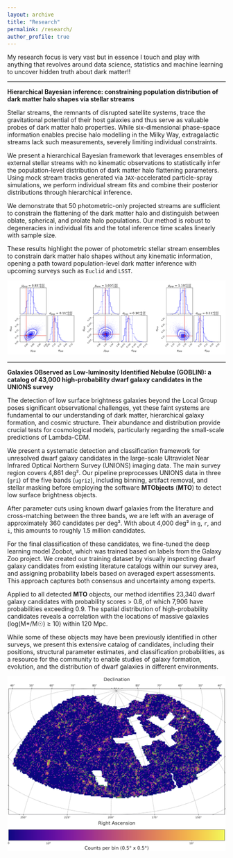 ```yaml
---
layout: archive
title: "Research"
permalink: /research/
author_profile: true
---
```


My research focus is very vast but in essence I touch and play with anything that revolves around data science, statistics and machine learning to uncover hidden truth about dark matter!! 

---

**Hierarchical Bayesian inference: constraining population distribution of dark matter halo shapes via stellar streams**

Stellar streams, the remnants of disrupted satellite systems, trace the gravitational potential of their host galaxies and thus serve as valuable probes of dark matter halo properties. While six-dimensional phase-space information enables precise halo modelling in the Milky Way, extragalactic streams lack such measurements, severely limiting individual constraints.

We present a hierarchical Bayesian framework that leverages ensembles of external stellar streams with no kinematic observations to statistically infer the population-level distribution of dark matter halo flattening parameters. Using mock stream tracks generated via `JAX`-accelerated particle-spray simulations, we perform individual stream fits and combine their posterior distributions through hierarchical inference.

We demonstrate that 50 photometric-only projected streams are sufficient to constrain the flattening of the dark matter halo and distinguish between oblate, spherical, and prolate halo populations. Our method is robust to degeneracies in individual fits and the total inference time scales linearly with sample size.

These results highlight the power of photometric stellar stream ensembles to constrain dark matter halo shapes without any kinematic information, opening a path toward population-level dark matter inference with upcoming surveys such as `Euclid` and `LSST`.

![My Photo](population_fit.png)


---

**Galaxies OBserved as Low-luminosity Identified Nebulae (GOBLIN): a catalog of 43,000 high-probability dwarf galaxy candidates in the UNIONS survey**

The detection of low surface brightness galaxies beyond the Local Group poses significant observational challenges, yet these faint systems are fundamental to our understanding of dark matter, hierarchical galaxy formation, and cosmic structure. Their abundance and distribution provide crucial tests for cosmological models, particularly regarding the small-scale predictions of Lambda-CDM.

We present a systematic detection and classification framework for unresolved dwarf galaxy candidates in the large-scale Ultraviolet Near Infrared Optical Northern Survey (UNIONS) imaging data. The main survey region covers 4,861 deg². Our pipeline preprocesses UNIONS data in three (`gri`) of the five bands (`ugriz`), including binning, artifact removal, and stellar masking before employing the software **MTObjects** (**MTO**) to detect low surface brightness objects.

After parameter cuts using known dwarf galaxies from the literature and cross-matching between the three bands, we are left with an average of approximately 360 candidates per deg². With about 4,000 deg² in `g`, `r`, and `i`, this amounts to roughly 1.5 million candidates.

For the final classification of these candidates, we fine-tuned the deep learning model Zoobot, which was trained based on labels from the Galaxy Zoo project. We created our training dataset by visually inspecting dwarf galaxy candidates from existing literature catalogs within our survey area, and assigning probability labels based on averaged expert assessments. This approach captures both consensus and uncertainty among experts.

Applied to all detected **MTO** objects, our method identifies 23,340 dwarf galaxy candidates with probability scores > 0.8, of which 7,906 have probabilities exceeding 0.9. The spatial distribution of high-probability candidates reveals a correlation with the locations of massive galaxies (log(M*/M☉) ≥ 10) within 120 Mpc.

While some of these objects may have been previously identified in other surveys, we present this extensive catalog of candidates, including their positions, structural parameter estimates, and classification probabilities, as a resource for the community to enable studies of galaxy formation, evolution, and the distribution of dwarf galaxies in different environments.


![My Photo](dwarf_map.png)


